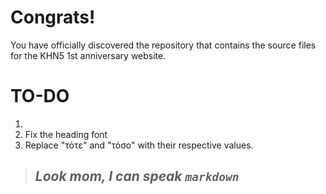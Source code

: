 # Congrats!
You have officially discovered the repository that contains the source files for the KHN5 1st anniversary website.

# TO-DO

1. 
2. Fix the heading font
3. Replace "τότε" and "τόσο" with their respective values.

> ## *Look mom, I can speak `markdown`*